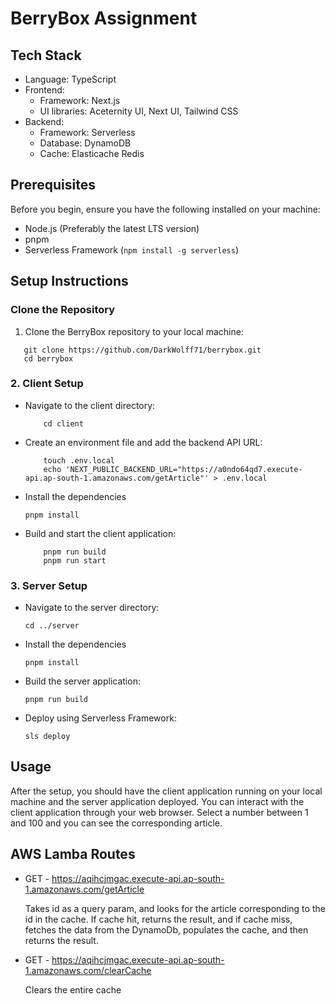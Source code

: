 
# BerryBox Assignment

## Tech Stack
- Language: TypeScript
- Frontend:
  * Framework: Next.js
  * UI libraries: Aceternity UI, Next UI, Tailwind CSS
- Backend:
  *  Framework: Serverless
  *  Database: DynamoDB
  *  Cache: Elasticache Redis
    

## Prerequisites

Before you begin, ensure you have the following installed on your machine:

- Node.js (Preferably the latest LTS version)
- pnpm
- Serverless Framework (`npm install -g serverless`)

## Setup Instructions

### Clone the Repository

1. Clone the BerryBox repository to your local machine:

```
   git clone https://github.com/DarkWolff71/berrybox.git
   cd berrybox
```

### 2. Client Setup

 * Navigate to the client directory:
    ```
        cd client
    ```
 
 * Create an environment file and add the backend API URL:
    ```
        touch .env.local
        echo 'NEXT_PUBLIC_BACKEND_URL="https://a0ndo64qd7.execute-api.ap-south-1.amazonaws.com/getArticle"' > .env.local
    ```
 
 * Install the dependencies
    ```
    pnpm install
    ```
 
 * Build and start the client application:
    ```
        pnpm run build
        pnpm run start
    ```

### 3. Server Setup

 * Navigate to the server directory:
    ```
    cd ../server
    ```
 
 * Install the dependencies
    ```
    pnpm install
    ```
 
 * Build the server application:
    ```
    pnpm run build
    ```
 
 * Deploy using Serverless Framework:
    ```
    sls deploy
    ```

## Usage

After the setup, you should have the client application running on your local machine and the server application deployed. You can interact with the client application through your web browser. Select a number between 1 and 100 and you can see the corresponding article.

## AWS Lamba Routes
-   GET - https://aqihcjmgac.execute-api.ap-south-1.amazonaws.com/getArticle
  
    Takes id as a query param, and looks for the article corresponding to the id in the cache. If cache hit, returns the result, and if cache miss, fetches the data from the DynamoDb, populates the cache, and then returns the result.

-   GET - https://aqihcjmgac.execute-api.ap-south-1.amazonaws.com/clearCache
  
    Clears the entire cache

